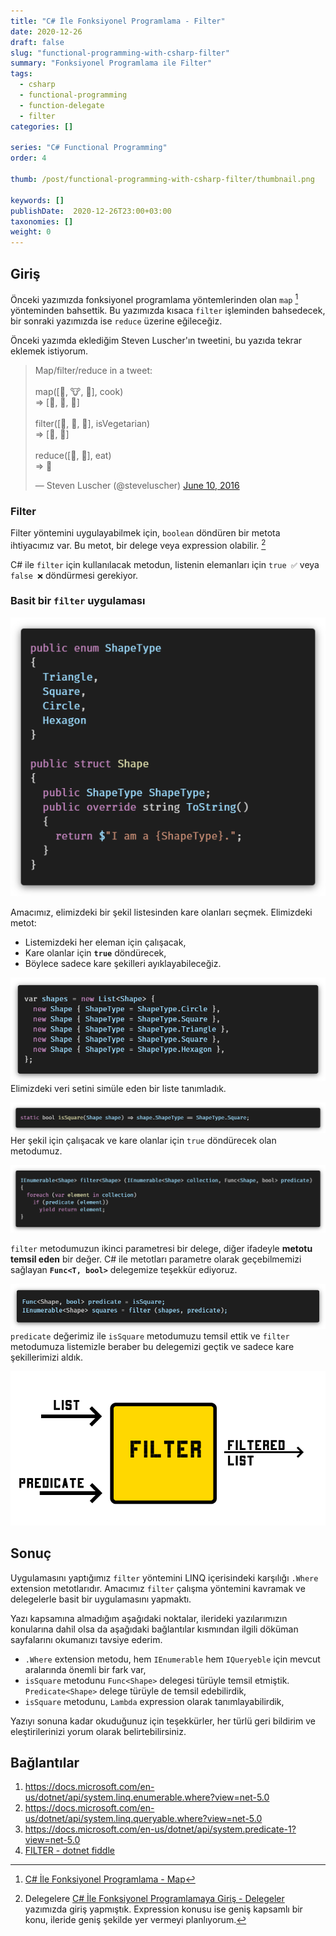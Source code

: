 ```yaml
---
title: "C# İle Fonksiyonel Programlama - Filter"
date: 2020-12-26
draft: false
slug: "functional-programming-with-csharp-filter"
summary: "Fonksiyonel Programlama ile Filter"
tags:
  - csharp
  - functional-programming
  - function-delegate
  - filter
categories: []

series: "C# Functional Programming"
order: 4

thumb: /post/functional-programming-with-csharp-filter/thumbnail.png

keywords: []
publishDate:  2020-12-26T23:00+03:00
taxonomies: []
weight: 0
---
```



## Giriş

Önceki yazımızda fonksiyonel programlama yöntemlerinden olan `map` [^map] yönteminden bahsettik. Bu yazımızda kısaca `filter` işleminden bahsedecek, bir sonraki yazımızda ise `reduce` üzerine eğileceğiz.

Önceki yazımda eklediğim Steven Luscher'ın tweetini, bu yazıda tekrar eklemek istiyorum.

<blockquote class="twitter-tweet"><p lang="en" dir="ltr">Map/filter/reduce in a tweet:<br><br>map([🌽, 🐮, 🐔], cook)<br>=&gt; [🍿, 🍔, 🍳]<br><br>filter([🍿, 🍔, 🍳], isVegetarian)<br>=&gt; [🍿, 🍳]<br><br>reduce([🍿, 🍳], eat)<br>=&gt; 💩</p>&mdash; Steven Luscher (@steveluscher) <a href="https://twitter.com/steveluscher/status/741089564329054208?ref_src=twsrc%5Etfw">June 10, 2016</a></blockquote> <script async src="https://platform.twitter.com/widgets.js" charset="utf-8"></script>

### Filter

Filter yöntemini uygulayabilmek için, `boolean` döndüren bir metota ihtiyacımız var. 
Bu metot, bir delege veya expression olabilir. [^fn1]

C# ile `filter` için kullanılacak metodun, listenin elemanları için `true ✅` veya `false ❌` döndürmesi gerekiyor.


### Basit bir `filter` uygulaması

![Types](img/types.png)

Amacımız, elimizdeki bir şekil listesinden kare olanları seçmek. Elimizdeki metot:

- Listemizdeki her eleman için çalışacak,
- Kare olanlar için **`true`** döndürecek,
- Böylece sadece kare şekilleri ayıklayabileceğiz.

![Shapes](img/shapes.png)
Elimizdeki veri setini simüle eden bir liste tanımladık.

![Is Square](img/is-square.png)
Her şekil için çalışacak ve kare olanlar için `true` döndürecek olan  metodumuz.

![Filter](img/filter-shape.png)

`filter` metodumuzun ikinci parametresi bir delege, diğer ifadeyle **metotu temsil eden** bir değer. 
C# ile metotları parametre olarak geçebilmemizi sağlayan **`Func<T, bool>`** delegemize teşekkür ediyoruz.

![Predicate with Func delegate](img/using-func-delegate.png)
`predicate` değerimiz ile `isSquare` metodumuzu temsil ettik ve `filter` metodumuza listemizle beraber bu delegemizi geçtik ve sadece kare şekillerimizi aldık.


![Filter](img/filter-flow.png)

<!-- ## Edit

- _2020/12/20_ - İş arkadaşım Zişan, LINQ Pad dosyası örneği yerine dotnet fiddle önerdi. Linki aşağıya bırakıyorum, kaydırarak açabilirsiniz. 
- -->

## Sonuç

Uygulamasını yaptığımız `filter` yöntemini LINQ içerisindeki karşılığı `.Where` extension metotlarıdır.
Amacımız `filter` çalışma yöntemini kavramak ve delegelerle basit bir uygulamasını yapmaktı.


Yazı kapsamına almadığım aşağıdaki noktalar, ilerideki yazılarımızın konularına dahil olsa da aşağıdaki bağlantılar kısmından ilgili döküman sayfalarını okumanızı tavsiye ederim.

- `.Where` extension metodu, hem `IEnumerable` hem `IQueryeble` için mevcut aralarında önemli bir fark var,
- `isSquare` metodunu  `Func<Shape>` delegesi türüyle temsil etmiştik. `Predicate<Shape>` delege türüyle de temsil edebilirdik,
- `isSquare` metodunu, `Lambda` expression olarak tanımlayabilirdik,

Yazıyı sonuna kadar okuduğunuz için teşekkürler, her türlü geri bildirim ve eleştirilerinizi yorum olarak belirtebilirsiniz.


## Bağlantılar

1. <https://docs.microsoft.com/en-us/dotnet/api/system.linq.enumerable.where?view=net-5.0>
2. <https://docs.microsoft.com/en-us/dotnet/api/system.linq.queryable.where?view=net-5.0>
3. <https://docs.microsoft.com/en-us/dotnet/api/system.predicate-1?view=net-5.0>
4. [FILTER - dotnet fiddle](https://dotnetfiddle.net/nAuAFv)

[^fn1]: Delegelere [C# İle Fonksiyonel Programlamaya Giriş - Delegeler](/post/functional-programming-with-csharp-intro-delegates/) yazımızda giriş yapmıştık.
Expression konusu ise geniş kapsamlı bir konu, ileride geniş şekilde yer vermeyi planlıyorum.
[^map]: [C# İle Fonksiyonel Programlama - Map](/post/functional-programming-with-csharp-map/)